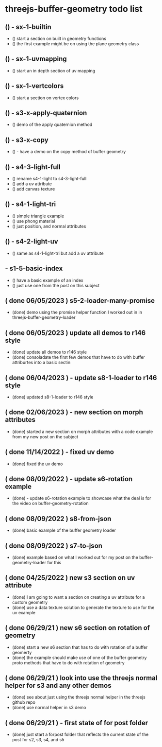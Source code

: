 # threejs-buffer-geometry todo list

<!-------- ----------
  // START NEW SECTIONS?
---------- --------->
## () - sx-1-builtin
* () start a section on built in geometry functions
* () the first example might be on using the plane geometry class

## () - sx-1-uvmapping
* () start an in depth section of uv mapping

## () - sx-1-vertcolors
* () start a section on vertex colors

<!-------- ----------
  // EXPAND METHODS SECTION
---------- --------->
## () - s3-x-apply-quaternion
* () demo of the apply quaternion method

## () - s3-x-copy
* () - have a demo on the copy method of buffer geometry

<!-------- ----------
  // EXPAND LIGHT SECTION
---------- --------->
## () - s4-3-light-full
* () rename s4-1-light to s4-3-light-full
* () add a uv attribute
* () add canvas texture

## () - s4-1-light-tri
* () simple triangle example
* () use phong material
* () just position, and normal attributes

## () - s4-2-light-uv
* () same as s4-1-light-tri but add a uv attribute

<!-------- ----------
  // EXPAND BASIC SECTION
---------- --------->
## - s1-5-basic-index
* () have a basic example of an index
* () just use one from the post on this subject

<!-------- ----------
  // DONE
---------- --------->

## ( done 06/05/2023 ) s5-2-loader-many-promise
* (done) demo using the promise helper function I worked out in in threejs-buffer-geometry-loader

## ( done 06/05/2023 ) update all demos to r146 style
* (done) update all demos to r146 style
* (done) consoladate the first few demos that have to do with buffer attriburtes into a basic sectin

## ( done 06/04/2023 ) - update s8-1-loader to r146 style
* (done) updated s8-1-loader to r146 style

## ( done 02/06/2023 ) - new section on morph attributes
* (done) started a new section on morph attributes with a code example from my new post on the subject

## ( done 11/14/2022 ) - fixed uv demo
* (done) fixed the uv demo

## ( done 08/09/2022 ) - update s6-rotation example
* (done) - update s6-rotation example to showcase what the deal is for the video on buffer-geometry-rotation

## ( done 08/09/2022 ) s8-from-json
* (done) basic example of the buffer geometry loader

## ( done 08/09/2022 ) s7-to-json
* (done) example based on what I worked out for my post on the buffer-geometry-loader for this

## ( done 04/25/2022 ) new s3 section on uv attribute
* (done) I am going to want a section on creating a uv attribute for a custom geometry
* (done) use a data texture solution to generate the texture to use for the uv example

## ( done 06/29/21 ) new s6 section on rotation of geometry
* (done) start a new s6 section that has to do with rotation of a buffer geomerty
* (done) the example should make use of one of the buffer geometry proto methods that have to do with rotation of geometry

## ( done 06/29/21 ) look into use the threejs normal helper for s3 and any other demos
* (done) see about just using the threejs normal helper in the threejs github repo
* (done) use normal helper in s3 demo

## ( done 06/29/21 ) - first state of for post folder
* (done) just start a forpost folder that reflects the current state of the post for s2, s3, s4, and s5